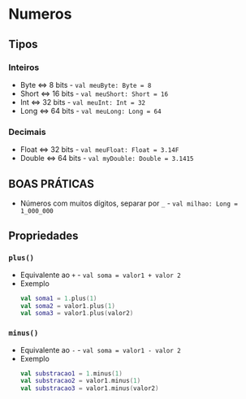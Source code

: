 # Numeros

## Tipos

### Inteiros

* Byte <=> 8 bits - ```val meuByte: Byte = 8```
* Short <=> 16 bits - ```val meuShort: Short = 16```
* Int <=> 32 bits - ```val meuInt: Int = 32```
* Long <=> 64 bits - ```val meuLong: Long = 64```

### Decimais

* Float <=> 32 bits - ```val meuFloat: Float = 3.14F```
* Double <=> 64 bits - ```val myDouble: Double = 3.1415```

## BOAS PRÁTICAS

* Números com muitos dígitos, separar por ```_``` - ```val milhao: Long = 1_000_000```

## Propriedades

### ```plus()```

* Equivalente ao ```+``` - ```val soma = valor1 + valor 2```
* Exemplo
  ```kotlin
  val soma1 = 1.plus(1)
  val soma2 = valor1.plus(1)
  val soma3 = valor1.plus(valor2)
  ```
  
### ```minus()```

* Equivalente ao ```-``` - ```val soma = valor1 - valor 2```
* Exemplo
  ```kotlin
  val substracao1 = 1.minus(1)
  val substracao2 = valor1.minus(1)
  val substracao3 = valor1.minus(valor2)
  ```
